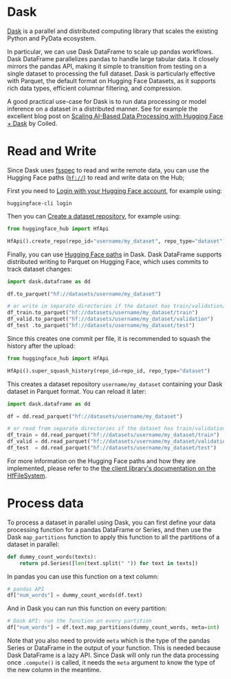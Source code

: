 # Dask

[Dask](https://github.com/dask/dask) is a parallel and distributed computing library that scales the existing Python and PyData ecosystem.

In particular, we can use Dask DataFrame to scale up pandas workflows. Dask DataFrame parallelizes pandas to handle large tabular data. It closely mirrors the pandas API, making it simple to transition from testing on a single dataset to processing the full dataset. Dask is particularly effective with Parquet, the default format on Hugging Face Datasets, as it supports rich data types, efficient columnar filtering, and compression.

A good practical use-case for Dask is to run data processing or model inference on a dataset in a distributed manner. See for example the excellent blog post on [Scaling AI-Based Data Processing with Hugging Face + Dask](https://huggingface.co/blog/dask-scaling) by Coiled.

# Read and Write

Since Dask uses [fsspec](https://filesystem-spec.readthedocs.io) to read and write remote data, you can use the Hugging Face paths ([`hf://`](/docs/huggingface_hub/guides/hf_file_system#integrations)) to read and write data on the Hub;

First you need to [Login with your Hugging Face account](/docs/huggingface_hub/quick-start#login), for example using:

```
huggingface-cli login
```

Then you can [Create a dataset repository](/docs/huggingface_hub/quick-start#create-a-repository), for example using:

```python
from huggingface_hub import HfApi

HfApi().create_repo(repo_id="username/my_dataset", repo_type="dataset")
```

Finally, you can use [Hugging Face paths](/docs/huggingface_hub/guides/hf_file_system#integrations) in Dask.
Dask DataFrame supports distributed writing to Parquet on Hugging Face, which uses commits to track dataset changes:

```python
import dask.dataframe as dd

df.to_parquet("hf://datasets/username/my_dataset")

# or write in separate directories if the dataset has train/validation/test splits
df_train.to_parquet("hf://datasets/username/my_dataset/train")
df_valid.to_parquet("hf://datasets/username/my_dataset/validation")
df_test .to_parquet("hf://datasets/username/my_dataset/test")
```

Since this creates one commit per file, it is recommended to squash the history after the upload:

```python
from huggingface_hub import HfApi

HfApi().super_squash_history(repo_id=repo_id, repo_type="dataset")
```

This creates a dataset repository `username/my_dataset` containing your Dask dataset in Parquet format.
You can reload it later:

```python
import dask.dataframe as dd

df = dd.read_parquet("hf://datasets/username/my_dataset")

# or read from separate directories if the dataset has train/validation/test splits
df_train = dd.read_parquet("hf://datasets/username/my_dataset/train")
df_valid = dd.read_parquet("hf://datasets/username/my_dataset/validation")
df_test  = dd.read_parquet("hf://datasets/username/my_dataset/test")
```

For more information on the Hugging Face paths and how they are implemented, please refer to the [the client library's documentation on the HfFileSystem](/docs/huggingface_hub/guides/hf_file_system).

# Process data

To process a dataset in parallel using Dask, you can first define your data processing function for a pandas DataFrame or Series, and then use the Dask `map_partitions` function to apply this function to all the partitions of a dataset in parallel:

```python
def dummy_count_words(texts):
    return pd.Series([len(text.split(" ")) for text in texts])
```

In pandas you can use this function on a text column:

```python
# pandas API
df["num_words"] = dummy_count_words(df.text)
```

And in Dask you can run this function on every partition:

```python
# Dask API: run the function on every partition
df["num_words"] = df.text.map_partitions(dummy_count_words, meta=int)
```

Note that you also need to provide `meta` which is the type of the pandas Series or DataFrame in the output of your function.
This is needed because Dask DataFrame is a lazy API. Since Dask will only run the data processing once `.compute()` is called, it needs
the `meta` argument to know the type of the new column in the meantime.
